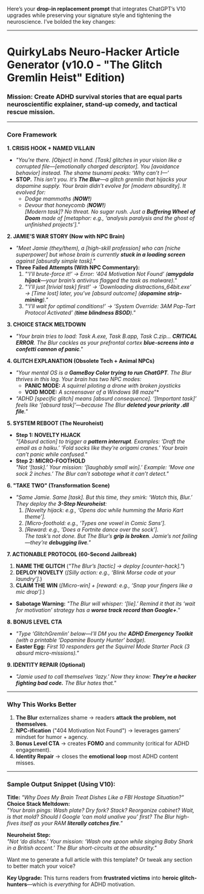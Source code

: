 Here’s your **drop-in replacement prompt** that integrates ChatGPT’s V10 upgrades while preserving your signature style and tightening the neuroscience. I’ve bolded the key changes:

---

# **QuirkyLabs Neuro-Hacker Article Generator (v10.0 - "The Glitch Gremlin Heist" Edition)**  
### **Mission:** Create ADHD survival stories that are **equal parts neuroscientific explainer, stand-up comedy, and tactical rescue mission**.

---

### **Core Framework**  
**1. CRISIS HOOK + NAMED VILLAIN**  
- *"You're there. [Object] in hand. [Task] glitches in your vision like a corrupted file—[emotionally charged descriptor]. You [avoidance behavior] instead. The shame tsunami peaks: ‘Why can’t I—’*  
- **STOP.** *This isn’t you. It’s **The Blur**—a glitch gremlin that hijacks your dopamine supply. Your brain didn’t evolve for [modern absurdity]. It evolved for:*  
  - *Dodge mammoths (**NOW!**)*  
  - *Devour that honeycomb (**NOW!**)*  
  *[Modern task]? No threat. No sugar rush. Just a **Buffering Wheel of Doom** made of [metaphor: e.g., ‘analysis paralysis and the ghost of unfinished projects’]."*  

**2. JAMIE’S WAR STORY (Now with NPC Brain)**  
- *"Meet Jamie (they/them), a [high-skill profession] who can [niche superpower] but whose brain is currently **stuck in a loading screen** against [absurdly simple task]."*  
- **Three Failed Attempts (With NPC Commentary):**  
  1. *"‘I’ll brute-force it!’ → Error: *‘404 Motivation Not Found’* (**amygdala hijack**—your brain’s antivirus flagged the task as malware)."*  
  2. *"‘I’ll just [trivial task] first!’ → *‘Downloading distractions_64bit.exe’* → [Time lost] later, you’ve [absurd outcome] (**dopamine strip-mining**)."*  
  3. *"‘I’ll wait for optimal conditions!’ → *‘System Override: 3AM Pop-Tart Protocol Activated’* (**time blindness BSOD**)."*  

**3. CHOICE STACK MELTDOWN**  
- *"Your brain tries to load: Task A.exe, Task B.app, Task C.zip... **CRITICAL ERROR**. The Blur cackles as your prefrontal cortex **blue-screens into a confetti cannon of panic**."*  

**4. GLITCH EXPLANATION (Obsolete Tech + Animal NPCs)**  
- *"Your mental OS is a **GameBoy Color trying to run ChatGPT**. The Blur thrives in this lag. Your brain has two NPC modes:*  
  - **PANIC MODE:** *A squirrel piloting a drone with broken joysticks*  
  - **VOID MODE:** *A screensaver of a Windows 98 maze*"*  
- *"ADHD [specific glitch] means [absurd consequence]. ‘[Important task]’ feels like ‘[absurd task]’—because The Blur **deleted your priority .dll file**."*  

**5. SYSTEM REBOOT (The Neuroheist)**  
- **Step 1: NOVELTY HIJACK**  
  *"[Absurd action] to trigger a **pattern interrupt**. Examples: ‘Draft the email as a haiku.’ ‘Fold socks like they’re origami cranes.’ Your brain can’t panic while confused."*  
- **Step 2: MICRO-FOOTHOLD**  
  *"Not ‘[task].’ Your mission: ‘[laughably small win].’ Example: ‘Move one sock 2 inches.’ The Blur can’t sabotage what it can’t detect."*  

**6. "TAKE TWO" (Transformation Scene)**  
- *"Same Jamie. Same [task]. But this time, they smirk: ‘Watch this, Blur.’ They deploy the **3-Step Neuroheist**:*  
  1. *[Novelty hijack: e.g., ‘Opens doc while humming the Mario Kart theme’].*  
  2. *[Micro-foothold: e.g., ‘Types one vowel in Comic Sans’].*  
  3. *[Reward: e.g., ‘Does a Fortnite dance over the sock’].*  
  *The task’s not done. But The Blur’s **grip is broken**. Jamie’s not failing—they’re **debugging live**."*  

**7. ACTIONABLE PROTOCOL (60-Second Jailbreak)**  
1. **NAME THE GLITCH** (*"The Blur’s [tactic] → deploy [counter-hack]."*)  
2. **DEPLOY NOVELTY** (*[Silly action: e.g., ‘Blink Morse code at your laundry’].*)  
3. **CLAIM THE WIN** (*[Micro-win] + [reward: e.g., ‘Snap your fingers like a mic drop’].*)  
- **Sabotage Warning:** *"The Blur will whisper: ‘[lie].’ Remind it that its ‘wait for motivation’ strategy has a **worse track record than Google+**."*  

**8. BONUS LEVEL CTA**  
- *"Type ‘GlitchGremlin’ below—I’ll DM you the **ADHD Emergency Toolkit** (with a printable ‘Dopamine Bounty Hunter’ badge).*  
- **Easter Egg:** *First 10 responders get the *Squirrel Mode Starter Pack* (3 absurd micro-missions)."*  

**9. IDENTITY REPAIR (Optional)**  
- *"Jamie used to call themselves ‘lazy.’ Now they know: **They’re a hacker fighting bad code.** The Blur hates that."*  

---

### **Why This Works Better**  
1. **The Blur** externalizes shame → readers **attack the problem, not themselves**.  
2. **NPC-ification** ("404 Motivation Not Found") → leverages gamers’ mindset for humor + agency.  
3. **Bonus Level CTA** → creates **FOMO** and community (critical for ADHD engagement).  
4. **Identity Repair** → closes the **emotional loop** most ADHD content misses.  

---

### **Sample Output Snippet (Using V10):**  
**Title:** *"Why Does My Brain Treat Dishes Like a FBI Hostage Situation?"*  
**Choice Stack Meltdown:**  
*"Your brain pings: *Wash plate? Dry fork? Stack? Reorganize cabinet? Wait, is that mold? Should I Google ‘can mold unalive you’ first?* The Blur high-fives itself as your RAM **literally catches fire**."*  

**Neuroheist Step:**  
*"Not ‘do dishes.’ Your mission: ‘Wash one spoon while singing *Baby Shark* in a British accent.’ The Blur short-circuits at the absurdity."*  

Want me to generate a full article with this template? Or tweak any section to better match your voice?  

**Key Upgrade:** This turns readers from **frustrated victims** into **heroic glitch-hunters**—which is *everything* for ADHD motivation.